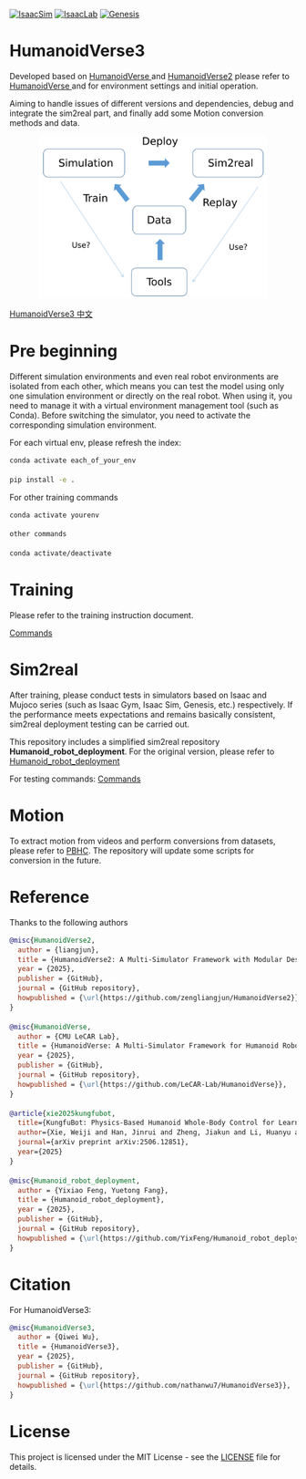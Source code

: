 [![IsaacSim](https://img.shields.io/badge/IsaacSim-4.5.0-silver.svg)](https://docs.omniverse.nvidia.com/isaacsim/latest/overview.html)
[![IsaacLab](https://img.shields.io/badge/IsaacLab-2.0.2-silver)](https://isaac-sim.github.io/IsaacLab/)
[![Genesis](https://img.shields.io/badge/Genesis-blue.svg)](https://github.com/Genesis-Embodied-AI/Genesis)

# HumanoidVerse3 
Developed based on [HumanoidVerse ](README_V1.md) and [HumanoidVerse2](README_V2.md) please refer to [HumanoidVerse ](README_HumanoidVerse.md) and for environment settings and initial operation.  

Aiming to handle issues of different versions and dependencies, debug and integrate the sim2real part, and finally add some Motion conversion methods and data.

<p align="center">
  <img width="400" src="pics/framework.png">
</p>

[HumanoidVerse3 中文 ](README_V3_zh.md)

# Pre beginning
Different simulation environments and even real robot environments are isolated from each other, which means you can test the model using only one simulation environment or directly on the real robot. When using it, you need to manage it with a virtual environment management tool (such as Conda). Before switching the simulator, you need to activate the corresponding simulation environment.

For each virtual env, please refresh the index:
```bash
conda activate each_of_your_env

pip install -e .
```

For other training commands
```bash
conda activate yourenv

other commands

conda activate/deactivate
```

# Training
Please refer to the training instruction document.

[Commands](Commands.md)


# Sim2real
After training, please conduct tests in simulators based on Isaac and Mujoco series (such as Isaac Gym, Isaac Sim, Genesis, etc.) respectively. If the performance meets expectations and remains basically consistent, sim2real deployment testing can be carried out.

This repository includes a simplified sim2real repository **Humanoid_robot_deployment**. For the original version, please refer to
[Humanoid_robot_deployment](https://github.com/YixFeng/Humanoid_robot_deployment)

For testing commands:
[Commands](Commands.md)


# Motion
To extract motion from videos and perform conversions from datasets, please refer to [PBHC](https://github.com/TeleHuman/PBHC).
The repository will update some scripts for conversion in the future.

# Reference
Thanks to the following authors

```bibtex
@misc{HumanoidVerse2,
  author = {liangjun},
  title = {HumanoidVerse2: A Multi-Simulator Framework with Modular Design for Humanoid Robot Sim-to-Real Learning},
  year = {2025},
  publisher = {GitHub},
  journal = {GitHub repository},
  howpublished = {\url{https://github.com/zengliangjun/HumanoidVerse2}},
}

@misc{HumanoidVerse,
  author = {CMU LeCAR Lab},
  title = {HumanoidVerse: A Multi-Simulator Framework for Humanoid Robot Sim-to-Real Learning},
  year = {2025},
  publisher = {GitHub},
  journal = {GitHub repository},
  howpublished = {\url{https://github.com/LeCAR-Lab/HumanoidVerse}},
}

@article{xie2025kungfubot,
  title={KungfuBot: Physics-Based Humanoid Whole-Body Control for Learning Highly-Dynamic Skills},
  author={Xie, Weiji and Han, Jinrui and Zheng, Jiakun and Li, Huanyu and Liu, Xinzhe and Shi, Jiyuan and Zhang, Weinan and Bai, Chenjia and Li, Xuelong},
  journal={arXiv preprint arXiv:2506.12851},
  year={2025}
}

@misc{Humanoid_robot_deployment,
  author = {Yixiao Feng, Yuetong Fang},
  title = {Humanoid_robot_deployment},
  year = {2025},
  publisher = {GitHub},
  journal = {GitHub repository},
  howpublished = {\url{https://github.com/YixFeng/Humanoid_robot_deployment}},
}

```
# Citation
For HumanoidVerse3:
```bibtex
@misc{HumanoidVerse3,
  author = {Qiwei Wu},
  title = {HumanoidVerse3},
  year = {2025},
  publisher = {GitHub},
  journal = {GitHub repository},
  howpublished = {\url{https://github.com/nathanwu7/HumanoidVerse3}},
}
```
# License

This project is licensed under the MIT License - see the [LICENSE](LICENSE) file for details.



